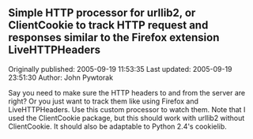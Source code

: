 ## Simple HTTP processor for urllib2, or ClientCookie to track HTTP request and responses similar to the Firefox extension LiveHTTPHeaders

Originally published: 2005-09-19 11:53:35
Last updated: 2005-09-19 23:51:30
Author: John Pywtorak

Say you need to make sure the HTTP headers to and from the server are right?  Or you just want to track them like using Firefox and LiveHTTPHeaders.  Use this custom processor to watch them.  Note that I used the ClientCookie package, but this should work with urllib2 without ClientCookie.  It should also be adaptable to Python 2.4's cookielib.